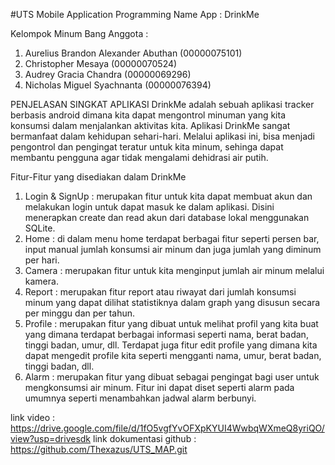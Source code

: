 #UTS Mobile Application Programming
Name App : DrinkMe

Kelompok Minum Bang
Anggota :
1. Aurelius Brandon Alexander Abuthan (00000075101)
2. Christopher Mesaya (00000070524)
3. Audrey Gracia Chandra (00000069296)
4. Nicholas Miguel Syachnanta (00000076394)

PENJELASAN SINGKAT APLIKASI
DrinkMe adalah sebuah aplikasi tracker berbasis android dimana kita dapat mengontrol minuman yang kita konsumsi dalam menjalankan aktivitas kita. Aplikasi DrinkMe sangat bermanfaat dalam 
kehidupan sehari-hari. Melalui aplikasi ini, bisa menjadi pengontrol dan pengingat teratur untuk kita minum, sehinga dapat membantu pengguna agar tidak mengalami dehidrasi air putih.

Fitur-Fitur yang disediakan dalam DrinkMe
1. Login & SignUp : merupakan fitur untuk kita dapat membuat akun dan melakukan login untuk dapat masuk ke dalam aplikasi. Disini menerapkan create dan read akun dari database lokal menggunakan SQLite.
2. Home : di dalam menu home terdapat berbagai fitur seperti persen bar, input manual jumlah konsumsi air minum dan juga jumlah yang diminum per hari.
3. Camera : merupakan fitur untuk kita menginput jumlah air minum melalui kamera.
4. Report : merupakan fitur report atau riwayat dari jumlah konsumsi minum yang dapat dilihat statistiknya dalam graph yang disusun secara per minggu dan per tahun.
5. Profile : merupakan fitur yang dibuat untuk melihat profil yang kita buat yang dimana terdapat berbagai informasi seperti nama, berat badan, tinggi badan, umur, dll. Terdapat juga fitur edit profile
   yang dimana kita dapat mengedit profile kita seperti mengganti nama, umur, berat badan, tinggi badan, dll.
6. Alarm :  merupakan fitur yang dibuat sebagai pengingat bagi user untuk mengkonsumsi air minum. Fitur ini dapat diset seperti alarm pada umumnya seperti menambahkan jadwal alarm berbunyi.


link video : https://drive.google.com/file/d/1fO5vgfYvOFXpKYUI4WwbqWXmeQ8yriQO/view?usp=drivesdk
link dokumentasi github : https://github.com/Thexazus/UTS_MAP.git
